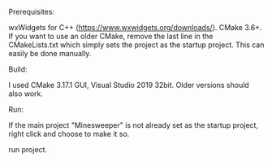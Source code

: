 Prerequisites:

wxWidgets for C++ (https://www.wxwidgets.org/downloads/).
CMake 3.6+. If you want to use an older CMake, remove the last line in the CMakeLists.txt which simply sets the project as the startup project. This can easily be done manually.

Build:

I used CMake 3.17.1 GUI, Visual Studio 2019 32bit. Older versions should also work.

Run:

If the main project "Minesweeper" is not already set as the startup project, right click and choose to make it so.

run project.